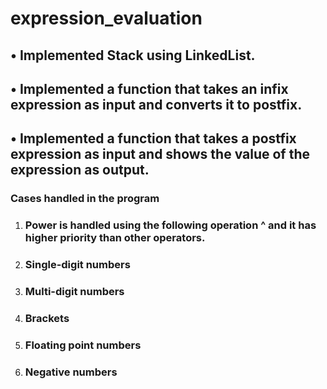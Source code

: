 # expression_evaluation
## • Implemented Stack using LinkedList.
## • Implemented a function that takes an infix expression as input and converts it to postfix.
## • Implemented a function that takes a postfix expression as input and shows the value of the expression as output.
### Cases handled in the program
1. ###  Power is handled using the following operation ^ and it has higher priority than other operators.
1. ###  Single-digit numbers
1. ###  Multi-digit numbers
1. ###  Brackets
1. ###  Floating point numbers
1. ###  Negative numbers
